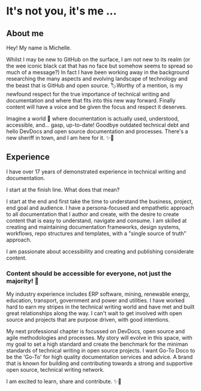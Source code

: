 
# It's not you, it's me ...

## About me

Hey! My name is Michelle.

Whilst I may be new to GitHub on the surface, I am not new to its realm (or the wee iconic black cat that has no face but somehow seems to spread so much of a message?) In fact I have been working away in the background researching the many aspects and evolving landscape of technology and the beast that is GitHub and open source. 🏷️Worthy of a mention, is my newfound respect for the true importance of technical writing and documentation and where that fits into this new way forward. Finally content will have a voice and be given the focus and respect it deserves. 

Imagine a world 🚀 where documentation is actually used, understood, accessible, and... gasp, up-to-date!
Goodbye outdated technical debt and hello DevDocs and open source documentation and processes. 
There's a new sheriff in town, and I am here for it. ✨🕺

## Experience

I have over 17 years of demonstrated experience in technical writing and documentation.

I start at the finish line. What does that mean?

I start at the end and first take the time to understand the business, project, end goal and audience. I  have a persona-focused and empathetic approach to all documentation that I author and create, with the desire to create content that is easy to understand, navigate and consume. I am skilled at creating and maintaining documentation frameworks, design systems, workflows, repo structures and templates, with a "single source of truth" approach. 

I am passionate about accessibility and creating and publishing considerate content. 
### Content should be accessible for everyone, not just the majority! 🎉

My industry experience includes ERP software, mining, renewable energy, education, transport, government and power and utilities. I have worked hard to earn my stripes in the technical writing world and have met and built great relationships along the way. I can't wait to get involved with open source and projects that are purpose driven, with good intentions. 

My next professional chapter is focussed on DevDocs, open source and agile methodologies and processes. My story will evolve in this space, with my goal to set a high standard and create the benchmark for the miniman standards of technical writing in open source projects. I want Go-To Doco to be the 'Go-To' for high quality documentation services and advice. A brand that is known for building and contributing towards a strong and supportive open source, technical writing network.

I am excited to learn, share and contribute. ✨🕺
